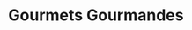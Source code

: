 ---
title: "Gourmets Gourmandes"
url: /charleville-mezieres/gourmets-gourmandes/
shop: charcuterie
---